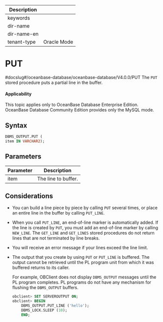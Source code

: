 | Description   |                 |
|---------------|-----------------|
| keywords      |                 |
| dir-name      |                 |
| dir-name-en   |                 |
| tenant-type   | Oracle Mode     |

# PUT

#docslug#/oceanbase-database/oceanbase-database/V4.0.0/PUT
The `PUT` stored procedure puts a partial line in the buffer.

  <main id="notice" >
    <h4>Applicability</h4>
    <p>This topic applies only to OceanBase Database Enterprise Edition. OceanBase Database Community Edition provides only the MySQL mode. </p>
  </main>

## Syntax

```sql
DBMS_OUTPUT.PUT (
item IN VARCHAR2);
```



## Parameters




| **Parameter** | **Description** |
|--------|--------|
| item | The line to buffer.  |



## Considerations

* You can build a line piece by piece by calling `PUT` several times, or place an entire line in the buffer by calling `PUT_LINE`.



* When you call `PUT_LINE`, an end-of-line marker is automatically added. If the line is created by `PUT`, you must add an end-of-line marker by calling `NEW_LINE`. The `GET_LINE` and `GET_LINES` stored procedures do not return lines that are not terminated by line breaks.



* You will receive an error message if your lines exceed the line limit.



* The output that you create by using `PUT` or `PUT_LINE` is buffered. The output cannot be retrieved until the PL program unit from which it was buffered returns to its caller.

   For example, OBClient does not display `DBMS_OUTPUT` messages until the PL program completes. PL programs do not have any mechanism for flushing the `DBMS_OUTPUT` buffers.

  ```sql
  obclient> SET SERVEROUTPUT ON;
  obclient> BEGIN
      DBMS_OUTPUT.PUT_LINE ('hello');
      DBMS_LOCK.SLEEP (10);
      END;
  ```






